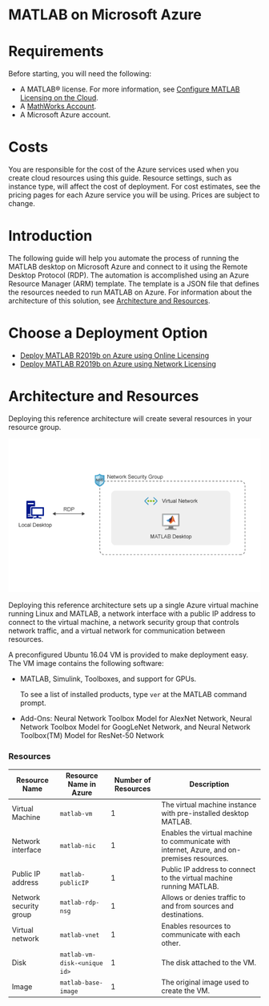 # MATLAB on Microsoft Azure

# Requirements
Before starting, you will need the following:

- A MATLAB® license. For more information, see [Configure MATLAB Licensing on the Cloud](http://www.mathworks.com/support/cloud/configure-matlab-licensing-on-the-cloud.html).
- A [MathWorks Account](https://www.mathworks.com/login?uri=%2Fmwaccount%2F).
- A Microsoft Azure account.

# Costs

You are responsible for the cost of the Azure services used when you create cloud resources using this guide. Resource settings, such as instance type, will affect the cost of deployment. For cost estimates, see the pricing pages for each Azure service you will be using. Prices are subject to change.

# Introduction
The following guide will help you automate the process of running the MATLAB desktop on Microsoft Azure and connect to it using the Remote Desktop Protocol (RDP). The automation is accomplished using an Azure Resource Manager (ARM) template. The template is a JSON
file that defines the resources needed to run MATLAB on Azure. For information about the architecture of this solution, see [Architecture and Resources](#architecture-and-resources).

# Choose a Deployment Option
- [Deploy MATLAB R2019b on Azure using Online Licensing](online-licensing-instructions.md)
- [Deploy MATLAB R2019b on Azure using Network Licensing](license-manager-instructions.md)

# Architecture and Resources
Deploying this reference architecture will create several resources in your
resource group.

![MATLAB on AWS Reference Architecture](../../img/azure-matlab-diagram.png)

Deploying this reference architecture sets up a single Azure virtual machine running Linux and MATLAB, a network interface with a public IP address to connect to the virtual machine, a network security group that controls network traffic, and a virtual network for communication between resources.

A preconfigured Ubuntu 16.04 VM is provided to make deployment easy. The VM image contains the following software:
* MATLAB, Simulink, Toolboxes, and support for GPUs.<p>To see a list of installed products, type `ver` at the MATLAB command prompt.</p>
* Add-Ons: Neural Network Toolbox Model for AlexNet Network, Neural Network Toolbox Model for GoogLeNet Network, and Neural Network Toolbox(TM) Model for ResNet-50 Network

### Resources

| Resource Name                     | Resource Name in Azure  | Number of Resources | Description                                                                                |
|-----------------------------------|-------------------------|---------------------|--------------------------------------------------------------------------------------------|
| Virtual Machine                 | `matlab-vm`            | 1                   | The virtual machine instance with pre-installed desktop MATLAB.|
| Network interface                 | `matlab-nic`            | 1                   | Enables the virtual machine to communicate with internet, Azure, and on-premises resources.|
| Public IP address                 | `matlab-publicIP`       | 1                   | Public IP address to connect to the virtual machine running MATLAB.                        |
| Network security group            | `matlab-rdp-nsg`        | 1                   | Allows or denies traffic to and from sources and destinations.                             |
| Virtual network                   | `matlab-vnet`           | 1                   | Enables resources to communicate with each other.                                          |
| Disk                 | `matlab-vm-disk-<unique id>`            | 1                   | The disk attached to the VM.|
| Image                 | `matlab-base-image`            | 1                   | The original image used to create the VM.|


